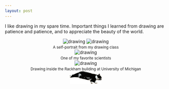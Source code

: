```yaml
---
layout: post
---
```


I like drawing in my spare time. 
Important things I learned from drawing are patience and patience, and to appreciate the beauty of the world. 

<center><img src="selfportrait-0.png" alt="drawing" style="max-width: 40%;"> <img src="selfportrait-1.png" alt="drawing" style="max-width: 40%;"><br><small>A self-portrait from my drawing class</small></center>

<center><img src="drawing2017-e.jpg" alt="drawing" style="max-width: 40%;"><br><small>One of my favorite scientists</small></center>

<center><img src="drawing2024-inside.png" alt="drawing" style="max-width: 40%;"><br><small>Drawing inside the Rackham building at University of Michigan</small></center>


<center><img src="xiaohei.png" alt="..." width="100"></center>
